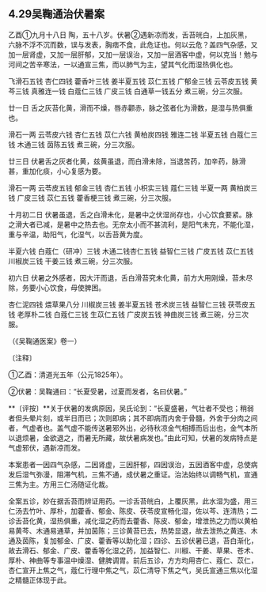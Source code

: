 ## 4.29吴鞠通治伏暑案

乙酉①九月十八日 陶，五十八岁。伏暑②遇新凉而发，舌苔㿠白，上加灰黑，六脉不浮不沉而数，误与发表，胸痞不食，此危证也。何以云危？盖四气杂感，又加一层肾虚，又加一层肝郁，又加一层误治，又加一层酒客中虚，何以克当！勉与河间之苦辛寒法，一以通宣三焦，而以肺气为主，望其气化而湿热俱化也。

飞滑石五钱 杏仁四钱 藿香叶三钱 姜半夏五钱 苡仁五钱 广郁金三钱 云苓皮五钱 黄芩三钱 真雅连一钱 白蔻仁三钱 广皮三钱 白通草一钱五分 煮三碗，分三次服。

廿一日 舌之灰苔化黄，滑而不燥，唇赤颧赤，脉之弦者化为滑数，是湿与热俱重也。

滑石一两 云苓皮六钱 杏仁五钱 苡仁六钱 黄柏炭四钱 雅连二钱 半夏五钱 白蔻仁三钱 木通三钱 茵陈五钱 煮三碗，分三次服。

廿三日 伏暑舌之灰者化黄，兹黄虽退，而白滑未除，当退苦药，加辛药，脉滑甚，重加化痰，小心复感为要。

滑石一两 云苓皮五钱 郁金三钱 杏仁五钱 小枳实三钱 蔻仁三钱 半夏一两 黄柏炭三钱 广皮三钱 苡仁五钱 藿香梗三钱 煮三碗，分三次服。

十月初二日 伏暑虽退，舌之白滑未化，是暑中之伏湿尚存也，小心饮食要紧。脉之滑大者已减，是暑中之热去也。无奈太小而不甚流利，是阳气未充，不能化湿，重与辛温，助阳气，化湿气，以舌苔黄为度。

半夏六钱 白蔻仁（研冲）三钱 木通二钱杏仁五钱 益智仁三钱 广皮五钱 苡仁五钱 川椒炭三钱 干姜三钱 煮三碗，分三次服。

初六日 伏暑之外感者，因大汗而退，舌白滑苔究未化黄，前方大用刚燥，苔未尽除，务要小心饮食，毋使脾困。

杏仁泥四钱 煨草果八分 川椒炭三钱 姜半夏五钱 苍术炭三钱 益智仁三钱 茯苓皮五钱 老厚朴二钱 白蔻仁三钱 生苡仁五钱 广皮炭五钱 神曲炭三钱 煮三碗，分三次服。

（《吴鞠通医案》卷一）

〔注释〕

①乙酉：清道光五年（公元1825年）。

②伏暑：吴鞠通曰：“长夏受暑，过夏而发者，名曰伏暑。”

**〔评按〕**关于伏暑的发病原因，吴氏论到：“长夏盛暑，气壮者不受也；稍弱者但头晕片刻，或半日而已；次则即病；其不即病而内舍于骨髓，外舍于分肉之间者，气虚者也。盖气虚不能传送暑邪外出，必待秋凉金气相搏而后出也，金气本所以退烦暑，金欲退之，而暑无所藏，故伏暑病发也。”由此可知，伏暑的发病特点是气虚邪伏，遇新凉而发。

本案患者一因四气杂感，二因肾虚，三因肝郁，四因误治，五因酒客中虚，总使病发后湿气弥漫，阻滞气机，三焦不通，成伏暑之重证。治法始终以调畅气机，宣通三焦为主。方用三仁汤随证化裁。

全案五诊，妙在据舌苔而辨证用药。一诊舌苔㿠白，上覆灰黑，此水湿为盛，用三仁汤去竹叶、厚朴，加藿香、郁金、陈皮、茯苓皮宣畅化湿，佐以芩、连清热；二诊舌苔化黄，湿热俱重，减化湿之药而去藿香、陈皮、郁金，增泄热之力而以黄柏易黄芩、木通易通草，并加茵陈；三诊黄苔已去，热势显退，故去泄热之黄连、木通及茵陈，复加郁金、广皮、藿香等以助化湿；四诊、五诊伏暑已退，苔白渐化，故去滑石、郁金、广皮、藿香等化湿之药，加益智仁、川椒、干姜、草果、苍术、厚朴、神曲等专事温中燥湿、健脾调胃。前后五诊，方方均用杏仁、蔻仁、苡仁，杏仁宣开上焦之气，蔻仁行理中焦之气，苡仁清导下焦之气，吴氏宣通三焦以化湿之精髓正体现于此。
